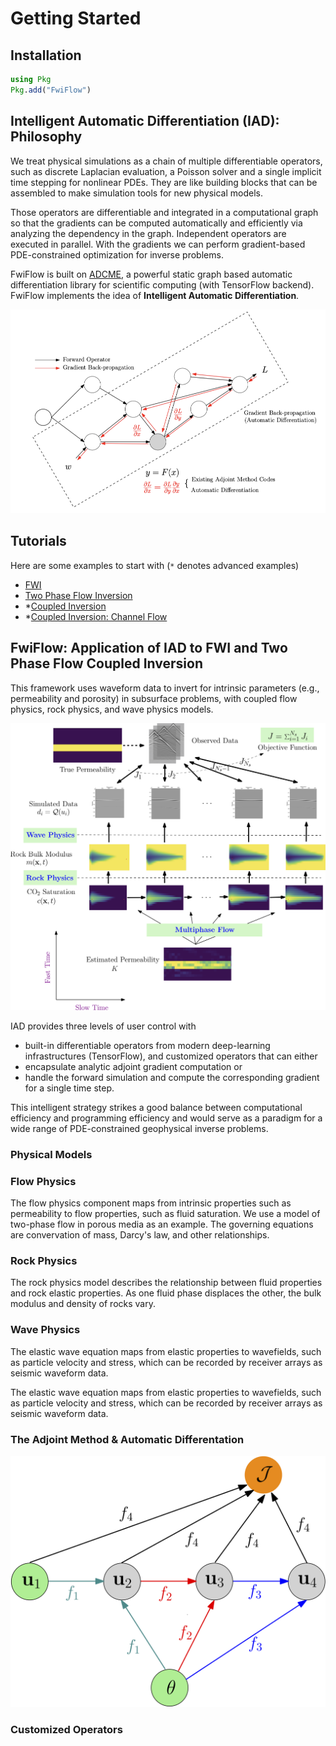 # Getting Started

## Installation 

```julia
using Pkg
Pkg.add("FwiFlow")
```

## Intelligent Automatic Differentiation (IAD): Philosophy

We treat physical simulations as a chain of multiple differentiable operators, such as discrete Laplacian evaluation, a Poisson solver and a single implicit time stepping for nonlinear PDEs. They are like building blocks that can be assembled to make simulation tools for new physical models. 

Those operators are differentiable and integrated in a computational graph so that the gradients can be computed automatically and efficiently via analyzing the dependency in the graph. Independent operators are executed in parallel. With the gradients we can perform gradient-based PDE-constrained optimization for inverse problems. 

FwiFlow is built on [ADCME](https://github.com/kailaix/ADCME.jl), a powerful static graph based automatic differentiation library for scientific computing (with TensorFlow backend). FwiFlow implements the idea of **Intelligent Automatic Differentiation**. 

![](docs/src/assets/op.png)

## Tutorials

Here are some examples to start with (`*` denotes advanced examples)

- [FWI](https://lidongzh.github.io/FwiFlow.jl/dev/tutorials/fwi/)
- [Two Phase Flow Inversion](https://lidongzh.github.io/FwiFlow.jl/dev/tutorials/flow/)
- *[Coupled Inversion](https://github.com/lidongzh/FwiFlow.jl/tree/master/docs/codes/src_fwi_coupled)
- *[Coupled Inversion: Channel Flow](https://github.com/lidongzh/FwiFlow.jl/tree/master/docs/codes/src_fwi_channel)


## FwiFlow: Application of IAD to FWI and Two Phase Flow Coupled Inversion

This framework uses waveform data to invert for intrinsic parameters (e.g., permeability and porosity) in subsurface problems, with coupled flow physics, rock physics, and wave physics models.

![](assets/diagram.png)

IAD provides three levels of user control with 

- built-in differentiable operators from modern deep-learning infrastructures (TensorFlow), and customized operators that can either 
- encapsulate analytic adjoint gradient computation or 
- handle the forward simulation and compute the corresponding gradient for a single time step. 

This intelligent strategy strikes a good balance between computational efficiency and programming efficiency and would serve as a paradigm for a wide range of PDE-constrained geophysical inverse problems.

### Physical Models

### Flow Physics
The flow physics component maps from intrinsic properties such as permeability to flow properties, such as fluid saturation. We use a model of two-phase flow in porous media as an example. The governing equations are convervation of mass, Darcy's law, and other relationships.

### Rock Physics
The rock physics model describes the relationship between fluid properties and rock elastic properties. As one fluid phase displaces the other, the bulk modulus and density of rocks vary. 

### Wave Physics
The elastic wave equation maps from elastic properties to wavefields, such as particle velocity and stress, which can be recorded by receiver arrays as seismic waveform data.

The elastic wave equation maps from elastic properties to wavefields, such as particle velocity and stress, which can be recorded by receiver arrays as seismic waveform data.


###	The Adjoint Method & Automatic Differentation

![](./assets/flow_comp_graph.png)


### Customized Operators

